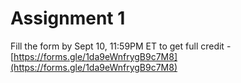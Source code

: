 # Assignment 1

Fill the form by Sept 10, 11:59PM ET to get full credit - [https://forms.gle/1da9eWnfrygB9c7M8](https://forms.gle/1da9eWnfrygB9c7M8)
